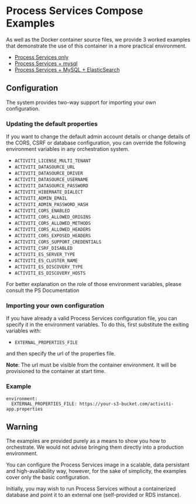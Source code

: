 # Process Services Compose Examples

As well as the Docker container source files, we provide 3  worked examples that demonstrate the use of this container in a more practical environment.

  - [Process Services only](./ps-only/docker-compose.yml)
  - [Process Services + mysql](./ps-mysql/docker-compose.yml)
  - [Process Services + MySQL + ElasticSearch](./ps-mysql-es/docker-compose.yml)

## Configuration

The system provides two-way support for importing your own configuration.

### Updating the default properties

If you want to change the default admin account details or change details of the CORS, CSRF or database configuration, you can override the following environment variables in any orchestration system.

   - `ACTIVITI_LICENSE_MULTI_TENANT`
   - `ACTIVITI_DATASOURCE_URL`
   - `ACTIVITI_DATASOURCE_DRIVER`
   - `ACTIVITI_DATASOURCE_USERNAME`
   - `ACTIVITI_DATASOURCE_PASSWORD`
   - `ACTIVITI_HIBERNATE_DIALECT`
   - `ACTIVITI_ADMIN_EMAIL`
   - `ACTIVITI_ADMIN_PASSWORD_HASH`
   - `ACTIVITI_CORS_ENABLED`
   - `ACTIVITI_CORS_ALLOWED_ORIGINS`
   - `ACTIVITI_CORS_ALLOWED_METHODS`
   - `ACTIVITI_CORS_ALLOWED_HEADERS`
   - `ACTIVITI_CORS_EXPOSED_HEADERS`
   - `ACTIVITI_CORS_SUPPORT_CREDENTIALS`
   - `ACTIVITI_CSRF_DISABLED`
   - `ACTIVITI_ES_SERVER_TYPE`
   - `ACTIVITI_ES_CLUSTER_NAME`
   - `ACTIVITI_ES_DISCOVERY_TYPE`
   - `ACTIVITI_ES_DISCOVERY_HOSTS`

For better explanation on the role of those environment variables, please consult the PS Documentation

### Importing your own configuration

If you have already a valid Process Services configuration file, you can specify it in the environment variables. To do this, first substitute the exiting variables with:

   - `EXTERNAL_PROPERTIES_FILE`

and then specify the url of the properties file.

**Note**: The url must be visible from the container environment. It will be provisioned to the container at start time.

### Example

 ```
 environment:
   EXTERNAL_PROPERTIES_FILE: https://your-s3-bucket.com/activiti-app.properties
 ```

## Warning

The examples are provided purely as a means to show you how to orchestrate. We would not advise bringing them directly into a production environment.

You can configure the Process Services image in a scalable, data persistant and high-availability way, however, for the sake of simplicity, the examples cover only the basic configuration.

Initially, you may wish to run Process Services without a containerized database and point it to an external one (self-provided or RDS instance).
